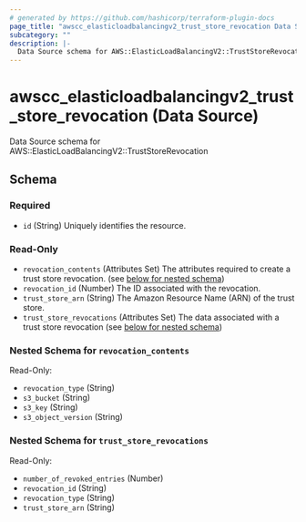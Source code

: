 ```yaml
---
# generated by https://github.com/hashicorp/terraform-plugin-docs
page_title: "awscc_elasticloadbalancingv2_trust_store_revocation Data Source - terraform-provider-awscc"
subcategory: ""
description: |-
  Data Source schema for AWS::ElasticLoadBalancingV2::TrustStoreRevocation
---
```


# awscc_elasticloadbalancingv2_trust_store_revocation (Data Source)

Data Source schema for AWS::ElasticLoadBalancingV2::TrustStoreRevocation



<!-- schema generated by tfplugindocs -->
## Schema

### Required

- `id` (String) Uniquely identifies the resource.

### Read-Only

- `revocation_contents` (Attributes Set) The attributes required to create a trust store revocation. (see [below for nested schema](#nestedatt--revocation_contents))
- `revocation_id` (Number) The ID associated with the revocation.
- `trust_store_arn` (String) The Amazon Resource Name (ARN) of the trust store.
- `trust_store_revocations` (Attributes Set) The data associated with a trust store revocation (see [below for nested schema](#nestedatt--trust_store_revocations))

<a id="nestedatt--revocation_contents"></a>
### Nested Schema for `revocation_contents`

Read-Only:

- `revocation_type` (String)
- `s3_bucket` (String)
- `s3_key` (String)
- `s3_object_version` (String)


<a id="nestedatt--trust_store_revocations"></a>
### Nested Schema for `trust_store_revocations`

Read-Only:

- `number_of_revoked_entries` (Number)
- `revocation_id` (String)
- `revocation_type` (String)
- `trust_store_arn` (String)
